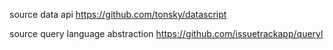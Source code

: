 
source data api
  https://github.com/tonsky/datascript

source query language abstraction
  https://github.com/issuetrackapp/queryl
